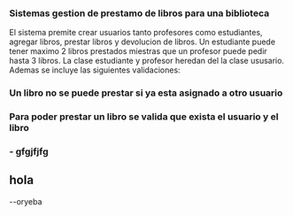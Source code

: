 ### Sistemas gestion de prestamo de libros para una biblioteca

El sistema premite crear usuarios tanto profesores como estudiantes, agregar libros, prestar libros y devolucion de libros.
Un estudiante puede tener maximo 2 libros prestados miestras que un profesor puede pedir hasta 3 libros.
La clase estudiante y profesor heredan del la clase ususario.
Ademas se incluye las siguientes validaciones: 

### Un libro no se puede prestar si ya esta asignado a otro usuario
### Para poder prestar un libro se valida que exista el usuario y el libro
### - gfgjfjfg

## hola
--oryeba
